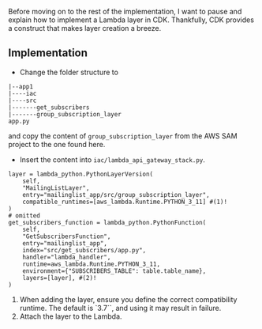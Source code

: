 Before moving on to the rest of the implementation, I want to pause and explain how to implement a Lambda layer in CDK. Thankfully, CDK provides a construct that makes layer creation a breeze.

## Implementation
* Change the folder structure to
```
|--app1
|----iac
|----src
|-------get_subscribers
|-------group_subscription_layer
app.py
```
and copy the content of `group_subscription_layer` from the AWS SAM project to the one found here.


* Insert the content into `iac/lambda_api_gateway_stack.py`.

``` {.python .annotate}
layer = lambda_python.PythonLayerVersion( 
    self,
    "MailingListLayer",
    entry="mailinglist_app/src/group_subscription_layer",
    compatible_runtimes=[aws_lambda.Runtime.PYTHON_3_11] #(1)!
)
# omitted 
get_subscribers_function = lambda_python.PythonFunction(
    self,
    "GetSubscribersFunction",
    entry="mailinglist_app",
    index="src/get_subscribers/app.py",
    handler="lambda_handler",
    runtime=aws_lambda.Runtime.PYTHON_3_11,
    environment={"SUBSCRIBERS_TABLE": table.table_name},
    layers=[layer], #(2)!
)
```

1. When adding the layer, ensure you define the correct compatibility runtime. The default is `3.7``, and using it may result in failure.
2. Attach the layer to the Lambda.
